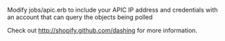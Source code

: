 Modify jobs/apic.erb to include your APIC IP address and credentials with an account that can query the objects being polled

Check out http://shopify.github.com/dashing for more information.
